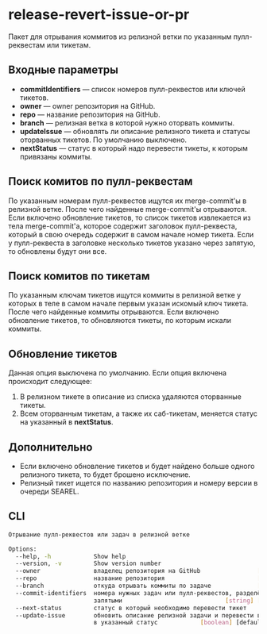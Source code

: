# release-revert-issue-or-pr

Пакет для отрывания коммитов из релизной ветки по указанным пулл-реквестам или тикетам.

## Входные параметры

* **commitIdentifiers** — список номеров пулл-реквестов или ключей тикетов.
* **owner** — owner репозитория на GitHub.
* **repo** — название репозитория на GitHub.
* **branch** — релизная ветка в которой нужно оторвать коммиты.
* **updateIssue** — обновлять ли описание релизного тикета и статусы оторванных тикетов. По умолчанию выключено.
* **nextStatus** — статус в который надо перевести тикеты, к которым привязаны коммиты.

## Поиск комитов по пулл-реквестам

По указанным номерам пулл-реквестов ищутся их merge-commit'ы в релизной ветке.
После чего найденные merge-commit'ы отрываются.
Если включено обновление тикетов, то список тикетов извлекается из тела merge-commit'a, которое содержит заголовок пулл-реквеста, который в свою очередь содержит в самом начале номер тикета. Если у пулл-реквеста в заголовке несколько тикетов указано через запятую, то обновлены будут они все.

## Поиск комитов по тикетам

По указанным ключам тикетов ищутся коммиты в релизной ветке у которых в теле в самом начале первым указан искомый ключ тикета.
После чего найденные коммиты отрываются.
Если включено обновление тикетов, то обновляются тикеты, по которым искали коммиты.

## Обновление тикетов

Данная опция выключена по умолчанию.
Если опция включена происходит следующее:

1. В релизном тикете в описание из списка удаляются оторванные тикеты.
1. Всем оторванным тикетам, а также их саб-тикетам, меняется статус на указанный в **nextStatus**.

## Дополнительно

* Если включено обновление тикетов и будет найдено больше одного релизного тикета, то будет брошено исключение.
* Релизный тикет ищется по названию репозитория и номеру версии в очереди SEAREL.

## CLI

```bash
Отрывание пулл-реквестов или задач в релизной ветке

Options:
  --help, -h            Show help                                      [boolean]
  --version, -v         Show version number                            [boolean]
  --owner               владелец репозитория на GitHub                [required]
  --repo                название репозитория                          [required]
  --branch              откуда отрывать коммиты по задаче             [required]
  --commit-identifiers  номера нужных задач или пулл-реквестов, разделённые
                        запятыми                             [string] [required]
  --next-status         статус в который необходимо перевести тикет
  --update-issue        обновить описание релизной задачи и перевести все тикеты
                        в указанный статус            [boolean] [default: false]

```
